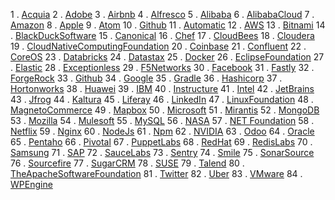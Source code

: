1	.	[Acquia](https://github.com/Acquia)
2	.	[Adobe](https://github.com/Adobe)
3	.	[Airbnb](https://github.com/Airbnb)
4	.	[Alfresco](https://github.com/Alfresco)
5	.	[Alibaba](https://github.com/Alibaba)
6	.	[AlibabaCloud](https://github.com/aliyun)
7	.	[Amazon](https://github.com/amzn)
8	.	[Apple](https://github.com/Apple)
9	.	[Atom](https://github.com/atom)
10	.	[Github](https://github.com/github)
11	.	[Automatic](https://github.com/Automatic)
12	.	[AWS](https://github.com/aws)
13	.	[Bitnami](https://github.com/bitnami)
14	.	[BlackDuckSoftware](https://github.com/BlackDuckSoftware)
15	.	[Canonical](https://github.com/CanonicalLtd)
16	.	[Chef](https://github.com/Chef)
17	.	[CloudBees](https://github.com/CloudBees)
18	.	[Cloudera](https://github.com/Cloudera)
19	.	[CloudNativeComputingFoundation](https://github.com/cncf)
20	.	[Coinbase](https://github.com/Coinbase)
21	.	[Confluent](https://github.com/ConfluentInc)
22	.	[CoreOS](https://github.com/coreos)
23	.	[Databricks](https://github.com/Databricks)
24	.	[Datastax](https://github.com/Datastax)
25	.	[Docker](https://github.com/Docker)
26	.	[EclipseFoundation](https://github.com/eclipse)
27	.	[Elastic](https://github.com/Elastic)
28	.	[Exceptionless](https://github.com/exceptionless)
29	.	[F5Networks](https://github.com/F5Networks)
30	.	[Facebook](https://github.com/Facebook)
31	.	[Fastly](https://github.com/Fastly)
32	.	[ForgeRock](https://github.com/ForgeRock)
33	.	[Github](https://github.com/Github)
34	.	[Google](https://github.com/Google)
35	.	[Gradle](https://github.com/Gradle)
36	.	[Hashicorp](https://github.com/Hashicorp)
37	.	[Hortonworks](https://github.com/Hortonworks)
38	.	[Huawei](https://github.com/Huawei)
39	.	[IBM](https://github.com/IBM)
40	.	[Instructure](https://github.com/Instructure)
41	.	[Intel](https://github.com/Intel)
42	.	[JetBrains](https://github.com/JetBrains)
43	.	[Jfrog](https://github.com/Jfrog)
44	.	[Kaltura](https://github.com/Kaltura)
45	.	[Liferay](https://github.com/Liferay)
46	.	[LinkedIn](https://github.com/LinkedIn)
47	.	[LinuxFoundation](https://www.linuxfoundation.org/projects/directory)
48	.	[MagnetoCommerce](https://github.com/Magento)
49	.	[Mapbox](https://github.com/Mapbox)
50	.	[Microsoft](https://github.com/Microsoft)
51	.	[Mirantis](https://github.com/Mirantis)
52	.	[MongoDB](https://github.com/MongoDB)
53	.	[Mozilla](https://github.com/Mozilla)
54	.	[Mulesoft](https://github.com/Mulesoft)
55	.	[MySQL](https://github.com/MySQL)
56	.	[NASA](https://github.com/nasa)
57	.	[NET Foundation](https://github.com/dotnet)
58	.	[Netflix](https://github.com/Netflix)
59	.	[Nginx](https://github.com/Nginx)
60	.	[NodeJs](https://github.com/NodeJs)
61	.	[Npm](https://github.com/Npm)
62	.	[NVIDIA](https://github.com/NVIDIA)
63	.	[Odoo](https://github.com/Odoo)
64	.	[Oracle](https://github.com/Oracle)
65	.	[Pentaho](https://github.com/Pentaho)
66	.	[Pivotal](https://github.com/Pivotal)
67	.	[PuppetLabs](https://github.com/PuppetLabs)
68	.	[RedHat](https://github.com/RedHatOfficial)
69	.	[RedisLabs](https://github.com/RedisLabs)
70	.	[Samsung](https://github.com/Samsung)
71	.	[SAP](https://github.com/SAP)
72	.	[SauceLabs](https://github.com/SauceLabs)
73	.	[Sentry](https://github.com/getsentry)
74	.	[Smile](https://github.com/Smile-SA)
75	.	[SonarSource](https://github.com/SonarSource)
76	.	[Sourcefire](https://github.com/snort3)
77	.	[SugarCRM](https://github.com/SugarCRM)
78	.	[SUSE](https://github.com/SUSE)
79	.	[Talend](https://github.com/Talend)
80	.	[TheApacheSoftwareFoundation](https://github.com/Apache)
81	.	[Twitter](https://github.com/Twitter)
82	.	[Uber](https://github.com/uber)
83	.	[VMware](https://github.com/VMware)
84	.	[WPEngine](https://github.com/WPEngine)
